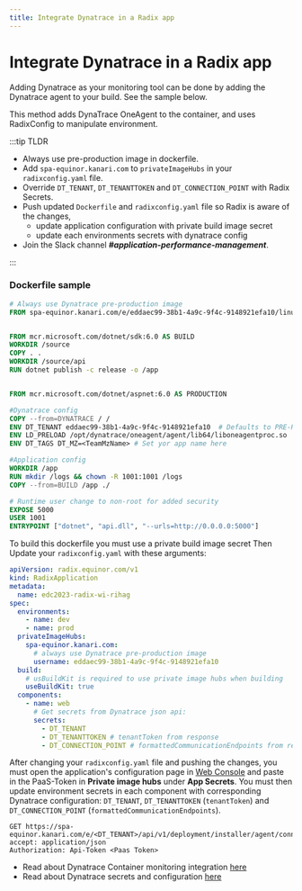 ```yaml
---
title: Integrate Dynatrace in a Radix app
---
```


# Integrate Dynatrace in a Radix app

Adding Dynatrace as your monitoring tool can be done by adding the Dynatrace agent to your build. See the sample below.

This method adds DynaTrace OneAgent to the container, and uses RadixConfig to manipulate environment.

:::tip TLDR
- Always use pre-production image in dockerfile.
- Add `spa-equinor.kanari.com` to `privateImageHubs` in your `radixconfig.yaml` file.
- Override `DT_TENANT`, `DT_TENANTTOKEN` and `DT_CONNECTION_POINT` with Radix Secrets.
- Push updated `Dockerfile` and `radixconfig.yaml` file so Radix is aware of the changes,
  - update application configuration with private build image secret
  - update each environments secrets with dynatrace config  
- Join the Slack channel ***#application-performance-management***.

:::

### Dockerfile sample

```dockerfile
# Always use Dynatrace pre-production image
FROM spa-equinor.kanari.com/e/eddaec99-38b1-4a9c-9f4c-9148921efa10/linux/oneagent-codemodules:all AS DYNATRACE


FROM mcr.microsoft.com/dotnet/sdk:6.0 AS BUILD
WORKDIR /source
COPY . .
WORKDIR /source/api
RUN dotnet publish -c release -o /app


FROM mcr.microsoft.com/dotnet/aspnet:6.0 AS PRODUCTION 

#Dynatrace config
COPY --from=DYNATRACE / /
ENV DT_TENANT eddaec99-38b1-4a9c-9f4c-9148921efa10  # Defaults to PRE-PRODUCTION, can be changed in RadixConfig for Prod
ENV LD_PRELOAD /opt/dynatrace/oneagent/agent/lib64/liboneagentproc.so
ENV DT_TAGS DT_MZ=<TeamMzName> # Set yor app name here

#Application config
WORKDIR /app
RUN mkdir /logs && chown -R 1001:1001 /logs
COPY --from=BUILD /app ./

# Runtime user change to non-root for added security
EXPOSE 5000
USER 1001
ENTRYPOINT ["dotnet", "api.dll", "--urls=http://0.0.0.0:5000"]
```

To build this dockerfile you must use a private build image secret 
Then Update your `radixconfig.yaml` with these arguments:

```yaml
apiVersion: radix.equinor.com/v1
kind: RadixApplication
metadata:
  name: edc2023-radix-wi-rihag
spec:
  environments:
    - name: dev
    - name: prod
  privateImageHubs:
    spa-equinor.kanari.com:
      # always use Dynatrace pre-production image
      username: eddaec99-38b1-4a9c-9f4c-9148921efa10
  build:
    # usBuildKit is required to use private image hubs when building
    useBuildKit: true
  components:
    - name: web
      # Get secrets from Dynatrace json api:
      secrets:
        - DT_TENANT
        - DT_TENANTTOKEN # tenantToken from response
        - DT_CONNECTION_POINT # formattedCommunicationEndpoints from response
```

After changing your `radixconfig.yaml` file and pushing the changes, you must open the application's configuration page in [Web Console](https://console.radix.equinor.com) and paste in the PaaS-Token in **Private image hubs** under **App Secrets**. 
You must then update environment secrets in each component with corresponding Dynatrace configuration: `DT_TENANT`, `DT_TENANTTOKEN` (`tenantToken`) and `DT_CONNECTION_POINT` (`formattedCommunicationEndpoints`).
```request
GET https://spa-equinor.kanari.com/e/<DT_TENANT>/api/v1/deployment/installer/agent/connectioninfo
accept: application/json
Authorization: Api-Token <Paas Token>
```

- Read about Dynatrace Container monitoring integration [here](https://statoilsrm.sharepoint.com/sites/applicationperformancemanagement/SitePages/Container-monitoring---attaching-to-a-management-zone.aspx)
- Read about Dynatrace secrets and configuration [here](https://statoilsrm.sharepoint.com/sites/applicationperformancemanagement/SitePages/Install-on-Linux.aspx)
